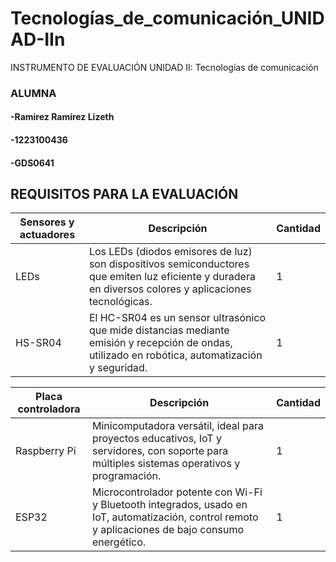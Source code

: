 # Tecnologías_de_comunicación_UNIDAD-IIn
INSTRUMENTO DE EVALUACIÓN UNIDAD II: Tecnologías de comunicación

### ALUMNA
#### -Ramirez Ramirez Lizeth
#### -1223100436
#### -GDS0641

## REQUISITOS PARA LA EVALUACIÓN
| Sensores y actuadores | Descripción | Cantidad |
|-|-|-|
| LEDs | Los LEDs (diodos emisores de luz) son dispositivos semiconductores que emiten luz eficiente y duradera en diversos colores y aplicaciones tecnológicas. | 1 |
| HS-SR04 | El HC-SR04 es un sensor ultrasónico que mide distancias mediante emisión y recepción de ondas, utilizado en robótica, automatización y seguridad. | 1 |


| Placa controladora | Descripción | Cantidad |
| - | - | - |
| Raspberry Pi | Minicomputadora versátil, ideal para proyectos educativos, IoT y servidores, con soporte para múltiples sistemas operativos y programación. | 1 |
| ESP32 | Microcontrolador potente con Wi-Fi y Bluetooth integrados, usado en IoT, automatización, control remoto y aplicaciones de bajo consumo energético. | 1 |

